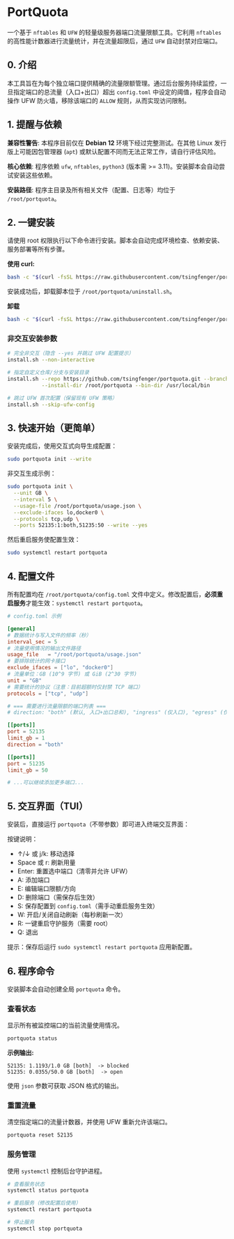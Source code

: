 # PortQuota

一个基于 `nftables` 和 `UFW` 的轻量级服务器端口流量限额工具。它利用 `nftables` 的高性能计数器进行流量统计，并在流量超限后，通过 `UFW` 自动封禁对应端口。



## 0. 介绍

本工具旨在为每个独立端口提供精确的流量限额管理。通过后台服务持续监控，一旦指定端口的总流量（入口+出口）超出 `config.toml` 中设定的阈值，程序会自动操作 UFW 防火墙，移除该端口的 `ALLOW` 规则，从而实现访问限制。



## 1. 提醒与依赖

 **兼容性警告**: 本程序目前仅在 **Debian 12** 环境下经过完整测试。在其他 Linux 发行版上可能因包管理器 (`apt`) 或默认配置不同而无法正常工作，请自行评估风险。

 **核心依赖**: 程序依赖 `ufw`, `nftables`, `python3` (版本需 >= 3.11)。安装脚本会自动尝试安装这些依赖。

 **安装路径**: 程序主目录及所有相关文件（配置、日志等）均位于 `/root/portquota`。



## 2. 一键安装

请使用 root 权限执行以下命令进行安装。脚本会自动完成环境检查、依赖安装、服务部署等所有步骤。

**使用 curl:**
```bash
bash -c "$(curl -fsSL https://raw.githubusercontent.com/tsingfenger/portquota/refs/heads/main/install.sh)" -- --yes
```

安装成功后，卸载脚本位于 `/root/portquota/uninstall.sh`。

**卸载**
```bash
bash -c "$(curl -fsSL https://raw.githubusercontent.com/tsingfenger/portquota/refs/heads/main/uninstall.sh)"
```

### 非交互安装参数

```bash
# 完全非交互（隐含 --yes 并跳过 UFW 配置提示）
install.sh --non-interactive

# 指定自定义仓库/分支与安装目录
install.sh --repo https://github.com/tsingfenger/portquota.git --branch main \
           --install-dir /root/portquota --bin-dir /usr/local/bin

# 跳过 UFW 首次配置（保留现有 UFW 策略）
install.sh --skip-ufw-config
```

## 3. 快速开始（更简单）

安装完成后，使用交互式向导生成配置：

```bash
sudo portquota init --write
```

非交互生成示例：

```bash
sudo portquota init \
  --unit GB \
  --interval 5 \
  --usage-file /root/portquota/usage.json \
  --exclude-ifaces lo,docker0 \
  --protocols tcp,udp \
  --ports 52135:1:both,51235:50 --write --yes
```

然后重启服务使配置生效：

```bash
sudo systemctl restart portquota
```

## 4. 配置文件

所有配置均在 `/root/portquota/config.toml` 文件中定义。修改配置后，**必须重启服务**才能生效：`systemctl restart portquota`。

```toml
# config.toml 示例

[general]
# 数据统计与写入文件的频率（秒）
interval_sec = 5
# 流量使用情况的输出文件路径
usage_file   = "/root/portquota/usage.json"
# 要排除统计的网卡接口
exclude_ifaces = ["lo", "docker0"]
# 流量单位：GB (10^9 字节) 或 GiB (2^30 字节)
unit = "GB"
# 需要统计的协议（注意：目前超额时仅封禁 TCP 端口）
protocols = ["tcp", "udp"]

# === 需要进行流量限额的端口列表 ===
# direction: "both" (默认, 入口+出口总和), "ingress" (仅入口), "egress" (仅出口)

[[ports]]
port = 52135
limit_gb = 1
direction = "both"

[[ports]]
port = 51235
limit_gb = 50

# ...可以继续添加更多端口...
```


## 5. 交互界面（TUI）

安装后，直接运行 `portquota`（不带参数）即可进入终端交互界面：

按键说明：
- ↑/↓ 或 j/k: 移动选择
- Space 或 r: 刷新用量
- Enter: 重置选中端口（清零并允许 UFW）
- A: 添加端口
- E: 编辑端口限额/方向
- D: 删除端口（需保存后生效）
- S: 保存配置到 `config.toml`（需手动重启服务生效）
- W: 开启/关闭自动刷新（每秒刷新一次）
- R: 一键重启守护服务（需要 root）
- Q: 退出

提示：保存后运行 `sudo systemctl restart portquota` 应用新配置。

## 6. 程序命令

安装脚本会自动创建全局 `portquota` 命令。

### 查看状态

显示所有被监控端口的当前流量使用情况。

```bash
portquota status
```

**示例输出:**
```
52135: 1.1193/1.0 GB [both]  -> blocked
51235: 0.0355/50.0 GB [both]  -> open
```

使用 `json` 参数可获取 JSON 格式的输出。

### 重置流量

清空指定端口的流量计数器，并使用 UFW 重新允许该端口。

```bash
portquota reset 52135
```

### 服务管理

使用 `systemctl` 控制后台守护进程。

```bash
# 查看服务状态
systemctl status portquota

# 重启服务（修改配置后使用）
systemctl restart portquota

# 停止服务
systemctl stop portquota
```
